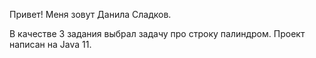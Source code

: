Привет! Меня зовут Данила Сладков. 

В качестве 3 задания выбрал задачу про строку палиндром. 
Проект написан на Java 11. 

